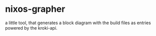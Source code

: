 # nixos-grapher

a little tool, that generates a block diagram with the build files as entries powered by the kroki-api.



